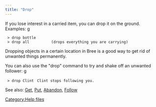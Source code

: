 ```yaml
---
title: "Drop"
---
```


If you lose interest in a carried item, you can drop it on the ground.
Examples: <nowiki>g

` > drop bottle`
` > drop all          (drops everything you are carrying)`

</pre>

Dropping objects in a certain location in Bree is a good way to get rid
of unwanted things permanently.

You can also use the "drop" command to try and shake off an unwanted
follower: <nowiki>g

` > drop Clint`
` Clint stops following you.`

</pre>

See also: [Get](Get "wikilink"), [Put](Put "wikilink"),
[Abandon](Abandon "wikilink"), [Follow](Follow "wikilink")

[Category:Help files](Category:Help_files "wikilink")